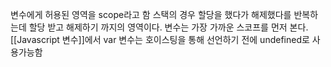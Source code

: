 변수에게 허용된 영역을 scope라고 함
스택의 경우 할당을 했다가 해제했다를 반복하는데 할당 받고 해제하기 까지의 영역이다.
변수는 가장 가까운 스코프를 먼저 본다.
[[Javascript 변수]]에서 var 변수는 호이스팅을 통해 선언하기 전에 undefined로 사용가능함
